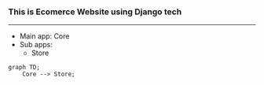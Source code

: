 ### This is Ecomerce Website using Django tech
----
- Main app: Core 
- Sub apps: 
    - Store

```mermaid
graph TD;
    Core --> Store;
```